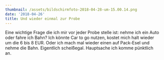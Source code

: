 ```yaml
---
thumbnail: /assets/bildschirmfoto-2018-04-28-um-15.00.14.png
date: '2018-04-26'
title: Und wieder einmal zur Probe
---
```

Eine wichtige Frage die ich mir vor jeder Probe stelle ist: nehme ich ein Auto oder fahre ich Bahn? Ich könnte Car to go nutzen, kostet mich halt wieder um die 6 bis 8 EUR. Oder ich mach mal wieder einen auf Pack-Esel und nehme die Bahn. Eigentlich scheißegal. Hauptsache ich komme pünktlich an.
